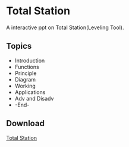 # Total Station
 A interactive ppt on Total Station(Leveling Tool).

## Topics

- Introduction
- Functions
- Principle
- Diagram
- Working
- Applications
- Adv and Disadv
- -End-

## Download
[Total Station](https://github.com/CIRUS-LAB/Btech-Resources/blob/main/ppt/Total%20Station/Total%20Station.pptx)
